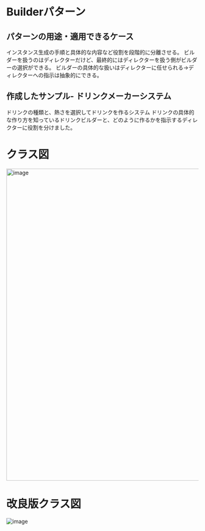 # Builderパターン
## パターンの用途・適用できるケース
インスタンス生成の手順と具体的な内容など役割を段階的に分離させる。
ビルダーを扱うのはディレクターだけど、最終的にはディレクターを扱う側がビルダーの選択ができる。
ビルダーの具体的な扱いはディレクターに任せられる→ディレクターへの指示は抽象的にできる。

## 作成したサンプル- ドリンクメーカーシステム
ドリンクの種類と、熱さを選択してドリンクを作るシステム
ドリンクの具体的な作り方を知っているドリンクビルダーと、どのように作るかを指示するディレクターに役割を分けました。


# クラス図

<img width="816" alt="image" src="https://github.com/user-attachments/assets/6c5835dd-6bd8-4334-a203-64524920c2cc" />

# 改良版クラス図
![image](https://github.com/user-attachments/assets/45c3442d-f900-4067-b41c-251400f0ad04)
